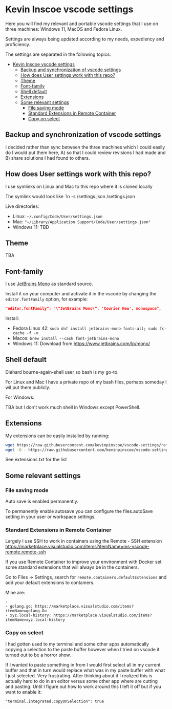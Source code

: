 # Kevin Inscoe vscode settings

Here you will find my relevant and portable vscode settings that I use on three machines: Windows 11, MacOS and Fedora Linux.

Settings are always being updated according to my needs, expediency and proficiency.

The settings are separated in the following topics:

- [Kevin Inscoe vscode settings](#kevin-inscoe-vscode-settings)
  - [Backup and synchronization of vscode settings](#backup-and-synchronization-of-vscode-settings)
  - [How does User settings work with this repo?](#how-does-user-settings-work-with-this-repo)
  - [Theme](#theme)
  - [Font-family](#font-family)
  - [Shell default](#shell-default)
  - [Extensions](#extensions)
  - [Some relevant settings](#some-relevant-settings)
    - [File saving mode](#file-saving-mode)
    - [Standard Extensions in Remote Container](#standard-extensions-in-remote-container)
    - [Copy on select](#copy-on-select)

## Backup and synchronization of vscode settings

I decided rather than sync between the three machines which I could easily do I would
put them here, A) so that I could review revisions I had made and B) share solutions I had found to others.

## How does User settings work with this repo?

I use symlinks on Linux and Mac to this repo where it is cloned locally

The symlink would look like `ln -s <live-vscode-directory>/settings.json <repo>/settings.json

Live directories:

- Linux: `~/.config/Code/User/settings.json`
- Mac: `"~/Library/Application Support/Code/User/settings.json"`
- Windows 11: TBD 

## Theme

TBA

## Font-family

I use [JetBrains Mono](https://www.jetbrains.com/lp/mono/) as standard source.

Install it on your computer and activate it in the vscode by changing the `editor.fontFamily` option, for example:

```json
"editor.fontFamily": "\"JetBrains Mono\", 'Courier New', monospace",
````
Install:

- Fedora Linux 42: `sudo dnf install jetbrains-mono-fonts-all; sudo fc-cache -f -v
`
- Macos: `brew install --cask font-jetbrains-mono`
- Windows 11: Download from https://www.jetbrains.com/lp/mono/

## Shell default

Diehard bourne-again-shell user so bash is my go-to.

For Linux and Mac I have a private repo of my bash files, perhaps someday I wil put them publicly.

For Windows:

TBA but I don't work much shell in Windows except PowerShell.

## Extensions

My extensions can be easily installed by running:

```bash
wget https://raw.githubusercontent.com/kevinpinscoe/vscode-settings/refs/heads/main/extensions.txt
wget -O - https://raw.githubusercontent.com/kevinpinscoe/vscode-settings/refs/heads/main/install-extensions.sh | bash
````
See extensions.txt for the list

## Some relevant settings

### File saving mode

Auto save is enabled permanently. 

To permanently enable autosave you can configure the files.autoSave setting in your user or workspace settings.

### Standard Extensions in Remote Container

Largely I use SSH to work in containers using the Remote - SSH extension https://marketplace.visualstudio.com/items?itemName=ms-vscode-remote.remote-ssh

If you use Remote Container to improve your environment with Docker set some standard extensions that will always be in the containers.

Go to Files -> Settings, search for `remote.containers.defaultExtensions` and add your default extensions to containers.

Mine are:

````
- 
- golang.go: https://marketplace.visualstudio.com/items?itemName=golang.Go
- xyz.local-history: https://marketplace.visualstudio.com/items?itemName=xyz.local-history
````

### Copy on select

I had gotten used to my terminal and some other apps automatically copying a selection
to the paste buffer however when I tried on vscode it turned out to be a horror show.

If I wanted to paste something in from I would first select all in my current buffer and that in turn would replace what was in my paste buffer with what I just selected. Very frustrating. After thinking about it I realized this is actually hard to do in an editor 
versus some other app where are cutting and pasting. Until I figure out how to work around
this I left it off but if you want to enable it:

`"terminal.integrated.copyOnSelection": true`
